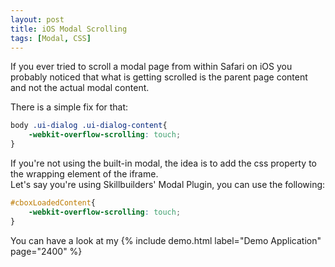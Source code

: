 ```yaml
---
layout: post
title: iOS Modal Scrolling
tags: [Modal, CSS]
---
```


If you ever tried to scroll a modal page from within Safari on iOS you probably noticed that what is getting scrolled is the parent page content and not the actual modal content.

There is a simple fix for that:
```css
body .ui-dialog .ui-dialog-content{
    -webkit-overflow-scrolling: touch;
}
```

If you're not using the built-in modal, the idea is to add the css property to the wrapping element of the iframe.  
Let's say you're using Skillbuilders' Modal Plugin, you can use the following: 
```css
#cboxLoadedContent{
    -webkit-overflow-scrolling: touch;
}
```

You can have a look at my {% include demo.html label="Demo Application" page="2400" %}
